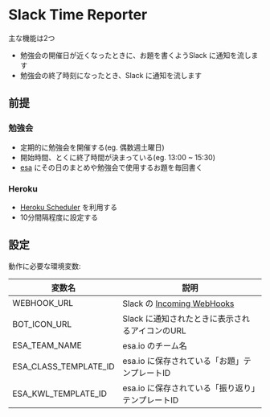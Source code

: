 # Slack Time Reporter

主な機能は2つ

* 勉強会の開催日が近くなったときに、お題を書くようSlack に通知を流します
* 勉強会の終了時刻になったとき、Slack に通知を流します

## 前提

### 勉強会

* 定期的に勉強会を開催する(eg. 偶数週土曜日)
* 開始時間、とくに終了時間が決まっている(eg. 13:00 ~ 15:30)
* [esa](https://esa.io) にその日のまとめや勉強会で使用するお題を毎回書く

### Heroku

* [Heroku Scheduler](https://devcenter.heroku.com/articles/scheduler) を利用する
* 10分間隔程度に設定する

## 設定

動作に必要な環境変数:

| 変数名 | 説明|
|---|---|
| WEBHOOK_URL | Slack の [Incoming WebHooks](https://slack.com/apps/A0F7XDUAZ-incoming-webhooks) |
| BOT_ICON_URL | Slack に通知されたときに表示されるアイコンのURL |
| ESA_TEAM_NAME | esa.io のチーム名 |
| ESA_CLASS_TEMPLATE_ID | esa.io に保存されている「お題」テンプレートID |
| ESA_KWL_TEMPLATE_ID |  esa.io に保存されている「振り返り」テンプレートID |

